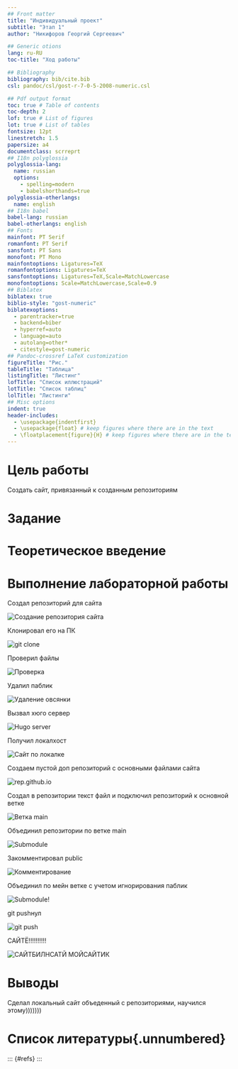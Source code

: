 ```yaml
---
## Front matter
title: "Индивидуальный проект"
subtitle: "Этап 1"
author: "Никифоров Георгий Сергеевич"

## Generic otions
lang: ru-RU
toc-title: "Ход работы"

## Bibliography
bibliography: bib/cite.bib
csl: pandoc/csl/gost-r-7-0-5-2008-numeric.csl

## Pdf output format
toc: true # Table of contents
toc-depth: 2
lof: true # List of figures
lot: true # List of tables
fontsize: 12pt
linestretch: 1.5
papersize: a4
documentclass: scrreprt
## I18n polyglossia
polyglossia-lang:
  name: russian
  options:
	- spelling=modern
	- babelshorthands=true
polyglossia-otherlangs:
  name: english
## I18n babel
babel-lang: russian
babel-otherlangs: english
## Fonts
mainfont: PT Serif
romanfont: PT Serif
sansfont: PT Sans
monofont: PT Mono
mainfontoptions: Ligatures=TeX
romanfontoptions: Ligatures=TeX
sansfontoptions: Ligatures=TeX,Scale=MatchLowercase
monofontoptions: Scale=MatchLowercase,Scale=0.9
## Biblatex
biblatex: true
biblio-style: "gost-numeric"
biblatexoptions:
  - parentracker=true
  - backend=biber
  - hyperref=auto
  - language=auto
  - autolang=other*
  - citestyle=gost-numeric
## Pandoc-crossref LaTeX customization
figureTitle: "Рис."
tableTitle: "Таблица"
listingTitle: "Листинг"
lofTitle: "Список иллюстраций"
lotTitle: "Список таблиц"
lolTitle: "Листинги"
## Misc options
indent: true
header-includes:
  - \usepackage{indentfirst}
  - \usepackage{float} # keep figures where there are in the text
  - \floatplacement{figure}{H} # keep figures where there are in the text
---
```


# Цель работы

Создать сайт, привязанный к созданным репозиториям

# Задание

# Теоретическое введение



# Выполнение лабораторной работы

Создал репозиторий для сайта


![Создание репозитория сайта](image/image1.png)


Клонировал его на ПК


![git clone](image/image2.png)


Проверил файлы


![Проверка](image/image3.png)


Удалил паблик


![Удаление овсянки](image/image4.png)


Вызвал хюго сервер


![Hugo server](image/image5.png)


Получил локалхост


![Сайт по локалке](image/image6.png)


Создаем пустой доп репозиторий с основными файлами сайта


![rep.github.io](image/image7.png)


Создал в репозитории текст файл и подключил репозиторий к основной ветке


![Ветка main](image/image8.png)


Объединил репозитории по ветке main


![Submodule](image/image9.png)


Закомментировал public


![Комментирование](image/image10.png)


Объединил по мейн ветке с учетом игнорирования паблик


![Submodule!](image/image11.png)


git pushнул


![git push](image/image12.png)


САЙТЁ!!!!!!!!!!


![САЙТБИЛНСАТЙ МОЙСАЙТИК](image/image13.png)



# Выводы

Сделал локальный сайт объеденный с репозиториями, научился этому)))))))

# Список литературы{.unnumbered}

::: {#refs}
:::
